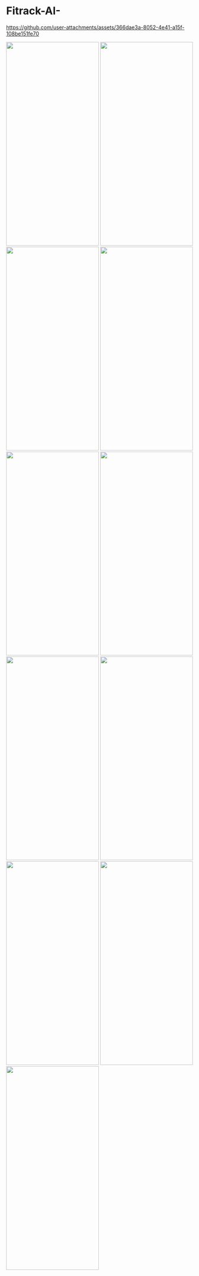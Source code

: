 ﻿# Fitrack-AI-
https://github.com/user-attachments/assets/366dae3a-8052-4e41-a15f-108be151fe70

<img src="https://github.com/user-attachments/assets/13c0e5d2-dafe-4d8f-80ad-5126655a0776" width="250" height="550">
<img src="https://github.com/user-attachments/assets/8d8ee4fa-c8f2-45a3-9251-f4e444b116cb" width="250" height="550">
<img src="https://github.com/user-attachments/assets/0fc14e5e-0c6a-4b1a-9bfe-8048a9527702" width="250" height="550">
<img src="https://github.com/user-attachments/assets/d49ca35b-d2cb-4377-944b-d8e27b4d6a48" width="250" height="550">
<img src="https://github.com/user-attachments/assets/86ae8454-676a-4729-b371-70f76b5f99bb" width="250" height="550">
<img src="https://github.com/user-attachments/assets/a36817d1-bfd9-4289-a551-fee34fed7608" width="250" height="550">
<img src="https://github.com/user-attachments/assets/9035cac6-12d1-4d5b-92fb-13347bae7ae1" width="250" height="550">
<img src="https://github.com/user-attachments/assets/e8c66028-7b3d-47f7-a321-a59be78255ef" width="250" height="550">
<img src="https://github.com/user-attachments/assets/06a86f13-11df-4522-a121-593b71a53a72" width="250" height="550">
<img src="https://github.com/user-attachments/assets/c00b7b9a-e2ed-42c3-b78a-78665e93e8a6" width="250" height="550">
<img src="https://github.com/user-attachments/assets/f48e43af-5fcb-4315-91ca-5e27f4f641ca" width="250" height="550">
